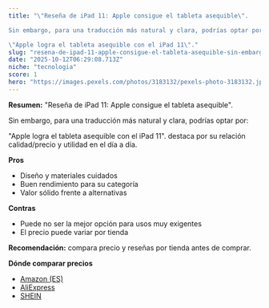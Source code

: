 ```yaml
---
title: "\"Reseña de iPad 11: Apple consigue el tableta asequible\". 

Sin embargo, para una traducción más natural y clara, podrías optar por:

\"Apple logra el tableta asequible con el iPad 11\"."
slug: "resena-de-ipad-11-apple-consigue-el-tableta-asequible-sin-embargo-para-una-tradu"
date: "2025-10-12T06:29:08.713Z"
niche: "tecnologia"
score: 1
hero: "https://images.pexels.com/photos/3183132/pexels-photo-3183132.jpeg?auto=compress&cs=tinysrgb&fit=crop&h=627&w=1200&auto=compress&cs=tinysrgb&w=1200&h=675&fit=crop"
---
```


**Resumen:** "Reseña de iPad 11: Apple consigue el tableta asequible". 

Sin embargo, para una traducción más natural y clara, podrías optar por:

"Apple logra el tableta asequible con el iPad 11". destaca por su relación calidad/precio y utilidad en el día a día.

**Pros**
- Diseño y materiales cuidados
- Buen rendimiento para su categoría
- Valor sólido frente a alternativas

**Contras**
- Puede no ser la mejor opción para usos muy exigentes
- El precio puede variar por tienda

**Recomendación:** compara precio y reseñas por tienda antes de comprar.

**Dónde comparar precios**
- [Amazon (ES)](https://www.amazon.es/s?k=%22Rese%C3%B1a%20de%20iPad%2011%3A%20Apple%20consigue%20el%20tableta%20asequible%22.%20%0A%0ASin%20embargo%2C%20para%20una%20traducci%C3%B3n%20m%C3%A1s%20natural%20y%20clara%2C%20podr%C3%ADas%20optar%20por%3A%0A%0A%22Apple%20logra%20el%20tableta%20asequible%20con%20el%20iPad%2011%22.&tag=teknovashop25-21)
- [AliExpress](https://www.aliexpress.com/wholesale?SearchText=%22Rese%C3%B1a%20de%20iPad%2011%3A%20Apple%20consigue%20el%20tableta%20asequible%22.%20%0A%0ASin%20embargo%2C%20para%20una%20traducci%C3%B3n%20m%C3%A1s%20natural%20y%20clara%2C%20podr%C3%ADas%20optar%20por%3A%0A%0A%22Apple%20logra%20el%20tableta%20asequible%20con%20el%20iPad%2011%22.)
- [SHEIN](https://www.shein.com/pdsearch/%22Rese%C3%B1a%20de%20iPad%2011%3A%20Apple%20consigue%20el%20tableta%20asequible%22.%20%0A%0ASin%20embargo%2C%20para%20una%20traducci%C3%B3n%20m%C3%A1s%20natural%20y%20clara%2C%20podr%C3%ADas%20optar%20por%3A%0A%0A%22Apple%20logra%20el%20tableta%20asequible%20con%20el%20iPad%2011%22.)